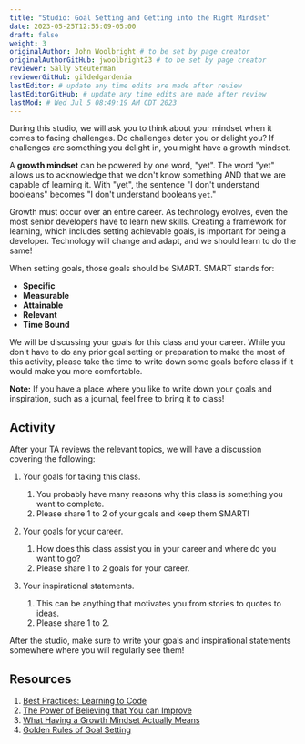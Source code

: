 ```yaml
---
title: "Studio: Goal Setting and Getting into the Right Mindset"
date: 2023-05-25T12:55:09-05:00
draft: false
weight: 3
originalAuthor: John Woolbright # to be set by page creator
originalAuthorGitHub: jwoolbright23 # to be set by page creator
reviewer: Sally Steuterman 
reviewerGitHub: gildedgardenia 
lastEditor: # update any time edits are made after review
lastEditorGitHub: # update any time edits are made after review
lastMod: # Wed Jul 5 08:49:19 AM CDT 2023
---
```


During this studio, we will ask you to think about your mindset when it comes to facing challenges. Do challenges deter you or delight you? If challenges are something you delight in, you might have a growth mindset.

A **growth mindset** can be powered by one word, "yet". The word "yet" allows us to acknowledge that we don't know something AND that we are capable of learning it. With "yet", the sentence "I don't understand booleans" becomes "I don't understand booleans `yet`."

Growth must occur over an entire career. As technology evolves, even the most senior developers have to learn new skills. Creating a framework for learning, which includes setting achievable goals, is important for being a developer. Technology will change and adapt, and we should learn to do the same!

When setting goals, those goals should be SMART. SMART stands for:

- **Specific**
- **Measurable**
- **Attainable**
- **Relevant**
- **Time Bound**

We will be discussing your goals for this class and your career. While you don't have to do any prior goal setting or preparation to make the most of this activity, please take the time to write down some goals before class if it would make you more comfortable.

**Note:**
If you have a place where you like to write down your goals and inspiration, such as a journal, feel free to bring it to class!

## Activity

After your TA reviews the relevant topics, we will have a discussion covering the following:

1. Your goals for taking this class.
    1. You probably have many reasons why this class is something you want to complete.
    1. Please share 1 to 2 of your goals and keep them SMART!

2. Your goals for your career.
    1. How does this class assist you in your career and where do you want to go?
    1. Please share 1 to 2 goals for your career.

3. Your inspirational statements.
    1. This can be anything that motivates you from stories to quotes to ideas.
    1. Please share 1 to 2.

After the studio, make sure to write your goals and inspirational statements somewhere where you will regularly see them!

## Resources
<!-- TODO: Update Learning to Code link when able. -->
1. [Best Practices: Learning to Code](best-practices)
2. [The Power of Believing that You can Improve](https://www.ted.com/talks/carol_dweck_the_power_of_believing_that_you_can_improve/)
3. [What Having a Growth Mindset Actually Means](https://hbr.org/2016/01/what-having-a-growth-mindset-actually-means/)
4. [Golden Rules of Goal Setting](https://www.mindtools.com/pages/article/newHTE_90.htm)